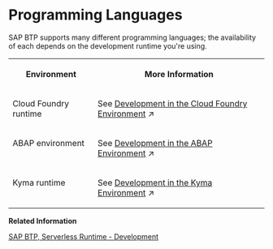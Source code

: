 <!-- loioc13bab7c106948f588e7bf5808a2ef4b -->

# Programming Languages

SAP BTP supports many different programming languages; the availability of each depends on the development runtime you're using.


<table>
<tr>
<th valign="top">

Environment

</th>
<th valign="top">

More Information

</th>
</tr>
<tr>
<td valign="top">

Cloud Foundry runtime

</td>
<td valign="top">

See [Development in the Cloud Foundry Environment](https://help.sap.com/viewer/65de2977205c403bbc107264b8eccf4b/Cloud/en-US/40a8f8f6f1724e0ca0fd2a8777f45504.html "Learn more about developing applications on the SAP BTP, Cloud Foundry environment.") :arrow_upper_right: 

</td>
</tr>
<tr>
<td valign="top">

ABAP environment

</td>
<td valign="top">

See [Development in the ABAP Environment](https://help.sap.com/viewer/65de2977205c403bbc107264b8eccf4b/Cloud/en-US/31367ef6c3e947059e0d7c1cbfcaae93.html "Learn more about developing applications in the ABAP environment.") :arrow_upper_right:

</td>
</tr>
<tr>
<td valign="top">

Kyma runtime

</td>
<td valign="top">

See [Development in the Kyma Environment](https://help.sap.com/viewer/65de2977205c403bbc107264b8eccf4b/Cloud/en-US/606ec610ee4746c09d5d2bef5a85a124.html "Learn more about developing applications in SAP BTP, Kyma runtime.") :arrow_upper_right:

</td>
</tr>
</table>

**Related Information**  


[SAP BTP, Serverless Runtime - Development](https://help.sap.com/viewer/bf7b2ff68518427c85b30ac3184ad215/Cloud/en-US/e1934bfce7614872b682cae207444ef1.html)

